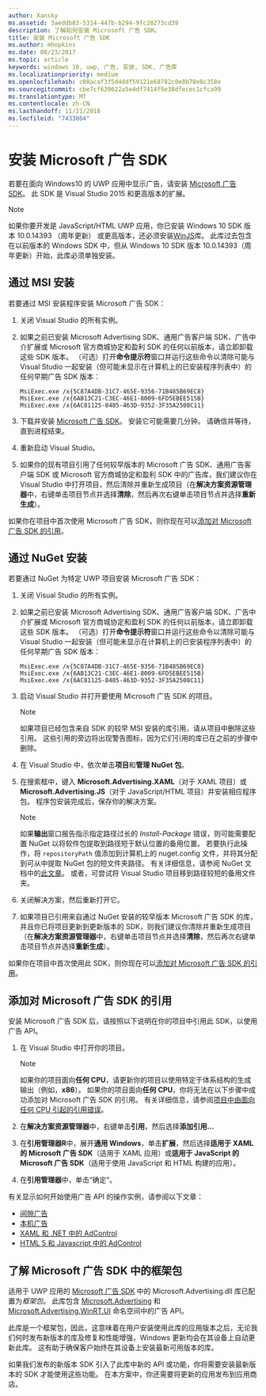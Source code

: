```yaml
---
author: Xansky
ms.assetid: 3aeddb83-5314-447b-b294-9fc28273cd39
description: 了解如何安装 Microsoft 广告 SDK。
title: 安装 Microsoft 广告 SDK
ms.author: mhopkins
ms.date: 08/23/2017
ms.topic: article
keywords: windows 10, uwp, 广告, 安装, SDK, 广告库
ms.localizationpriority: medium
ms.openlocfilehash: c08acaf3f5d4ddf59121e68782c0e8b78e8c358e
ms.sourcegitcommit: cbe7cf620622a5e4df7414f9e38dfecec1cfca99
ms.translationtype: MT
ms.contentlocale: zh-CN
ms.lasthandoff: 11/21/2018
ms.locfileid: "7433804"
---
```

# <a name="install-the-microsoft-advertising-sdk"></a>安装 Microsoft 广告 SDK

若要在面向 Windows10 的 UWP 应用中显示广告，请安装 [Microsoft 广告 SDK](http://aka.ms/ads-sdk-uwp)。 此 SDK 是 Visual Studio 2015 和更高版本的扩展。

> [!NOTE]
> 如果你要开发是 JavaScript/HTML UWP 应用，你已安装 Windows 10 SDK 版本 10.0.14393 （周年更新） 或更高版本，还必须安装[WinJS](https://github.com/winjs/winjs)库。 此库过去包含在以前版本的 Windows SDK 中，但从 Windows 10 SDK 版本 10.0.14393（周年更新）开始，此库必须单独安装。

<span id="install-msi" />

## <a name="install-via-msi"></a>通过 MSI 安装

若要通过 MSI 安装程序安装 Microsoft 广告 SDK：

1.  关闭 Visual Studio 的所有实例。

2. 如果之前已安装 Microsoft Advertising SDK、通用广告客户端 SDK、广告中介扩展或 Microsoft 官方商城协定和盈利 SDK 的任何以前版本，请立即卸载这些 SDK 版本。 （可选）打开**命令提示符**窗口并运行这些命令以清除可能与 Visual Studio 一起安装（但可能未显示在计算机上的已安装程序列表中）的任何早期广告 SDK 版本：
    ```
    MsiExec.exe /x{5C87A4DB-31C7-465E-9356-71B485B69EC8}
    MsiExec.exe /x{6AB13C21-C3EC-46E1-8009-6FD5EBEE515B}
    MsiExec.exe /x{6AC81125-8485-463D-9352-3F35A2508C11}
    ```

3.  下载并安装 [Microsoft 广告 SDK](http://aka.ms/ads-sdk-uwp)。 安装它可能需要几分钟。 请确信并等待，直到进程结束。

4.  重新启动 Visual Studio。

5.  如果你的现有项目引用了任何较早版本的 Microsoft 广告 SDK、通用广告客户端 SDK 或 Microsoft 官方商城协定和盈利 SDK 中的广告库，我们建议你在 Visual Studio 中打开项目，然后清除并重新生成项目（在**解决方案资源管理器**中，右键单击项目节点并选择**清除**，然后再次右键单击项目节点并选择**重新生成**）。

  如果你在项目中首次使用 Microsoft 广告 SDK，则你现在可以[添加对 Microsoft 广告 SDK 的引用](#reference)。

<span id="install-nuget" />

## <a name="install-via-nuget"></a>通过 NuGet 安装

若要通过 NuGet 为特定 UWP 项目安装 Microsoft 广告 SDK：

1.  关闭 Visual Studio 的所有实例。

2.  如果之前已安装 Microsoft Advertising SDK、通用广告客户端 SDK、广告中介扩展或 Microsoft 官方商城协定和盈利 SDK 的任何以前版本，请立即卸载这些 SDK 版本。 （可选）打开**命令提示符**窗口并运行这些命令以清除可能与 Visual Studio 一起安装（但可能未显示在计算机上的已安装程序列表中）的任何早期广告 SDK 版本：
    ```
    MsiExec.exe /x{5C87A4DB-31C7-465E-9356-71B485B69EC8}
    MsiExec.exe /x{6AB13C21-C3EC-46E1-8009-6FD5EBEE515B}
    MsiExec.exe /x{6AC81125-8485-463D-9352-3F35A2508C11}
    ```

3.  启动 Visual Studio 并打开要使用 Microsoft 广告 SDK 的项目。
    > [!NOTE]
    > 如果项目已经包含来自 SDK 的较早 MSI 安装的库引用，请从项目中删除这些引用。 这些引用的旁边将出现警告图标，因为它们引用的库已在之前的步骤中删除。

4. 在 Visual Studio 中，依次单击**项目**和**管理 NuGet 包**。

5. 在搜索框中，键入 **Microsoft.Advertising.XAML**（对于 XAML 项目）或 **Microsoft.Advertising.JS**（对于 JavaScript/HTML 项目）并安装相应程序包。 程序包安装完成后，保存你的解决方案。
    > [!NOTE]
    > 如果**输出**窗口报告指示指定路径过长的 *Install-Package* 错误，则可能需要配置 NuGet 以将软件包提取到路径短于默认位置的备用位置。 若要执行此操作，将 ```repositoryPath``` 值添加到计算机上的 nuget.config 文件，并将其分配到可从中提取 NuGet 包的短文件夹路径。 有关详细信息，请参阅 NuGet 文档中的[此文章](http://docs.nuget.org/ndocs/consume-packages/configuring-nuget-behavior)。 或者，可尝试将 Visual Studio 项目移到路径较短的备用文件夹。

6. 关闭解决方案，然后重新打开它。

7.  如果项目已引用来自通过 NuGet 安装的较早版本 Microsoft 广告 SDK 的库，并且你已将项目更新到更新版本的 SDK，则我们建议你清除并重新生成项目（在**解决方案资源管理器**中，右键单击项目节点并选择**清除**，然后再次右键单击项目节点并选择**重新生成**）。

  如果你在项目中首次使用此 SDK，则你现在可以[添加对 Microsoft 广告 SDK 的引用](#reference)。

<span id="reference" />

## <a name="add-a-reference-to-the-microsoft-advertising-sdk"></a>添加对 Microsoft 广告 SDK 的引用

安装 Microsoft 广告 SDK 后，请按照以下说明在你的项目中引用此 SDK，以使用广告 API。

1. 在 Visual Studio 中打开你的项目。
    > [!NOTE]
    > 如果你的项目面向**任何 CPU**，请更新你的项目以使用特定于体系结构的生成输出（例如，**x86**）。 如果你的项目面向**任何 CPU**，你将无法在以下步骤中成功添加对 Microsoft 广告 SDK 的引用。 有关详细信息，请参阅[项目中由面向任何 CPU 引起的引用错误](known-issues-for-the-advertising-libraries.md#reference_errors)。

2. 在**解决方案资源管理器**中，右键单击**引用**，然后选择**添加引用…**

3. 在**引用管理器R**中，展开**通用 Windows**，单击**扩展**，然后选择**适用于 XAML 的 Microsoft 广告 SDK**（适用于 XAML 应用）或**适用于 JavaScript 的 Microsoft 广告 SDK**（适用于使用 JavaScript 和 HTML 构建的应用）。

4.  在**引用管理器**中，单击“确定”。

有关显示如何开始使用广告 API 的操作实例，请参阅以下文章：

* [间隙广告](interstitial-ads.md)
* [本机广告](native-ads.md)
* [XAML 和 .NET 中的 AdControl](adcontrol-in-xaml-and--net.md)
* [HTML 5 和 Javascript 中的 AdControl](adcontrol-in-html-5-and-javascript.md)

<span id="framework" />

## <a name="understanding-framework-packages-in-the-microsoft-advertising-sdk"></a>了解 Microsoft 广告 SDK 中的框架包

适用于 UWP 应用的 [Microsoft 广告 SDK](http://aka.ms/ads-sdk-uwp) 中的 Microsoft.Advertising.dll 库已配置为*框架包*。 此库包含 [Microsoft.Advertising](https://docs.microsoft.com/uwp/api/microsoft.advertising) 和 [Microsoft.Advertising.WinRT.UI](https://docs.microsoft.com/uwp/api/microsoft.advertising.winrt.ui) 命名空间中的广告 API。

此库是一个框架包，因此，这意味着在用户安装使用此库的应用版本之后，无论我们何时发布新版本的库及修复和性能增强，Windows 更新均会在其设备上自动更新此库。 这有助于确保客户始终在其设备上安装最新可用版本的库。

如果我们发布的新版本 SDK 引入了此库中新的 API 或功能，你将需要安装最新版本的 SDK 才能使用这些功能。 在本方案中，你还需要将更新的应用发布到应用商店。
